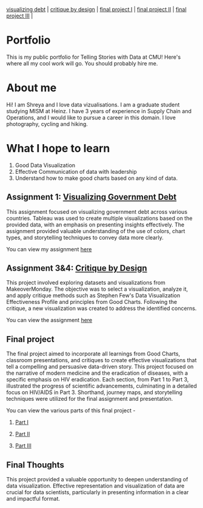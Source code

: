 [visualizing debt](visualizing-government-debt) | [critique by design](critique-by-design) | [final project I](final-project-part-one) | [final project II](final-project-part-two) | [final project III](final-project-part-three) |

# Portfolio
This is my public portfolio for Telling Stories with Data at CMU!  Here's where all my cool work will go. You should probably hire me. 

# About me
Hi! I am Shreya and I love data vizualisations. I am a graduate student studying MISM at Heinz. I have 3 years of experience in Supply Chain and Operations, and I would like to pursue a career in this domain.  I love photography, cycling and hiking. 

# What I hope to learn
1. Good Data Visualization
2. Effective Communication of data with leadership
3. Understand how to make good charts based on any kind of data.


## Assignment 1: [Visualizing Government Debt](visualizing-government-debt.md)

This assignment focused on visualizing government debt across various countries. Tableau was used to create multiple visualizations based on the provided data, with an emphasis on presenting insights effectively. The assignment provided valuable understanding of the use of colors, chart types, and storytelling techniques to convey data more clearly.

You can view my assignment [here](visualizing-government-debt.md)


## Assignment 3&4: [Critique by Design](critique-by-design.md)

This project involved exploring datasets and visualizations from MakeoverMonday. The objective was to select a visualization, analyze it, and apply critique methods such as Stephen Few's Data Visualization Effectiveness Profile and principles from Good Charts. Following the critique, a new visualization was created to address the identified concerns.

You can view the assignment [here](critique-by-design.md)


## Final project

The final project aimed to incorporate all learnings from Good Charts, classroom presentations, and critiques to create effective visualizations that tell a compelling and persuasive data-driven story. This project focused on the narrative of modern medicine and the eradication of diseases, with a specific emphasis on HIV eradication. Each section, from Part 1 to Part 3, illustrated the progress of scientific advancements, culminating in a detailed focus on HIV/AIDS in Part 3. Shorthand, journey maps, and storytelling techniques were utilized for the final assignment and presentation.

You can view the various parts of this final project - 


1) [Part I](final-project-part-one.md)

2) [Part II](final-project-part-two.md)

3) [Part III](final-project-part-three.md)


## Final Thoughts

This project provided a valuable opportunity to deepen understanding of data visualization. Effective representation and visualization of data are crucial for data scientists, particularly in presenting information in a clear and impactful format.

